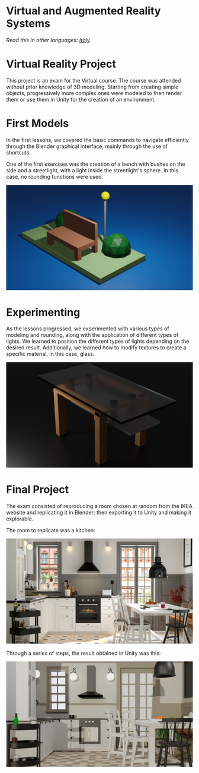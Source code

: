 # Virtual and Augmented Reality Systems

*Read this in other languages: [Italy](README.IT.md).*

# Virtual Reality Project
This project is an exam for the Virtual course.
The course was attended without prior knowledge of 3D modeling. Starting from creating simple objects, progressively more complex ones were modeled to then render them or use them in Unity for the creation of an environment.

# First Models
In the first lessons, we covered the basic commands to navigate efficiently through the Blender graphical interface, mainly through the use of shortcuts.

One of the first exercises was the creation of a bench with bushes on the side and a streetlight, with a light inside the streetlight's sphere. In this case, no rounding functions were used.

![Header](./photo/prova0.png)

# Experimenting
As the lessons progressed, we experimented with various types of modeling and rounding, along with the application of different types of lights. We learned to position the different types of lights depending on the desired result. Additionally, we learned how to modify textures to create a specific material, in this case, glass.

![Header](./photo/tavolo.png)

# Final Project
The exam consisted of reproducing a room chosen at random from the IKEA website and replicating it in Blender; then exporting it to Unity and making it explorable.

The room to replicate was a kitchen:

![Header](./photo/IMG_8346.png)

Through a series of steps, the result obtained in Unity was this:

![Header](./photo/cucina.png)

